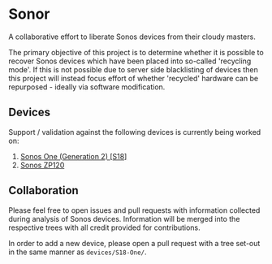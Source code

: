 # Sonor

A collaborative effort to liberate Sonos devices from their cloudy masters.

The primary objective of this project is to determine whether it is possible
to recover Sonos devices which have been placed into so-called 'recycling
mode'. If this is not possible due to server side blacklisting of devices
then  this project will instead focus effort of whether 'recycled' hardware
can be repurposed - ideally via software modification.

## Devices

Support / validation against the following devices is currently being worked
on:

1. [Sonos One (Generation 2) [S18]](devices/S18-One/README.md)
2. [Sonos ZP120](devices/ZP120/README.md)

## Collaboration

Please feel free to open issues and pull requests with information collected
during analysis of Sonos devices. Information will be merged into the
respective trees with all credit provided for contributions.

In order to add a new device, please open a pull request with a tree set-out
in the same manner as `devices/S18-One/`.

